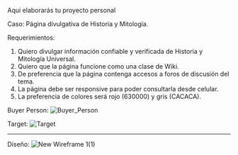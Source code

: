 Aqui elaborarás tu proyecto personal


Caso: Página divulgativa de Historia y Mitología.

Requerimientos:

  1. Quiero divulgar información confiable y verificada de Historia y Mitología Universal.
  2. Quiero que la página funcione como una clase de Wiki.
  3. De preferencia que la página contenga accesos a foros de discusión del tema.
  4. La página debe ser responsive para poder consultarla desde celular.
  5. La preferencia de colores será rojo (630000) y gris (CACACA).
  
   Buyer Person:
   ![Buyer_Person](https://user-images.githubusercontent.com/101203533/162280508-a34dc8f7-add9-4bae-9e77-53c310d2b9a7.png)

   Target:
  ![Target](https://user-images.githubusercontent.com/101203533/162280656-ac6d71f5-fa72-4a0c-b50f-1b23b9bf5325.png)
  
----------

Diseño:
![New Wireframe 1(1)](https://user-images.githubusercontent.com/101203533/162591782-06b9e735-29ee-477a-a3bb-67825d099031.png)
